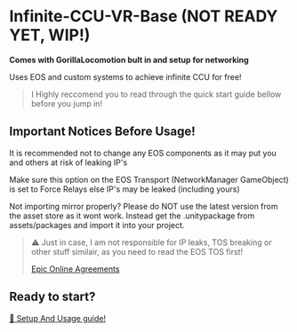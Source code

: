# Infinite-CCU-VR-Base (NOT READY YET, WIP!)
**Comes with GorillaLocomotion bult in and setup for networking**

Uses EOS and custom systems to achieve infinite CCU for free!

> I Highly reccomend you to read through the quick start guide bellow before you jump in!

## Important Notices Before Usage!
It is recommended not to change any EOS components as it may put you and others at risk of leaking IP's

Make sure this option on the EOS Transport (NetworkManager GameObject) is set to Force Relays else IP's may be leaked (including yours)

Not importing mirror properly? Please do NOT use the latest version from the asset store as it wont work. Instead get the .unitypackage from assets/packages and import it into your project.

> ⚠️ Just in case, I am not responsible for IP leaks, TOS breaking or other stuff similair, as you need to read the EOS TOS first!
> 
> [Epic Online Agreements](https://dev.epicgames.com/en-US/services/terms/agreements)



## Ready to start?
[📖 Setup And Usage guide!](https://flashcatstudio.gitbook.io/eos-vr-with-infinite-ccu-online-guide/)
